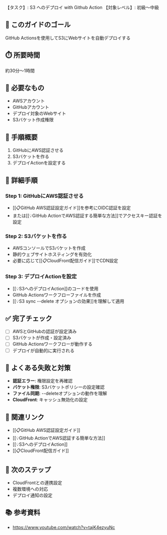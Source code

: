 【タスク】: S3 へのデプロイ with Github Action
【対象レベル】: 初級〜中級

## 🎯 このガイドのゴール
GitHub Actionsを使用してS3にWebサイトを自動デプロイする

## ⏱️ 所要時間
約30分〜1時間

## 🧰 必要なもの
- AWSアカウント
- GitHubアカウント
- デプロイ対象のWebサイト
- S3バケット作成権限

## 📝 手順概要
1. GitHubにAWS認証させる
2. S3バケットを作る
3. デプロイActionを設定する

## 🔧 詳細手順

### Step 1: GitHubにAWS認証させる
- [[📋GitHub AWS認証設定ガイド]]を参考にOIDC認証を設定
- または[[💡GitHub ActionでAWS認証する簡単な方法]]でアクセスキー認証を設定

### Step 2: S3バケットを作る
- AWSコンソールでS3バケットを作成
- 静的ウェブサイトホスティングを有効化
- 必要に応じて[[📋CloudFront配信ガイド]]でCDN設定

### Step 3: デプロイActionを設定
- [[💡S3へのデプロイAction]]のコードを使用
- GitHub Actionsワークフローファイルを作成
- [[💡S3 sync --delete オプションの効果]]を理解して適用

## ✅ 完了チェック
- [ ] AWSとGitHubの認証が設定済み
- [ ] S3バケットが作成・設定済み
- [ ] GitHub Actionsワークフローが動作する
- [ ] デプロイが自動的に実行される

## 🚨 よくある失敗と対策
- **認証エラー**: 権限設定を再確認
- **バケット権限**: S3バケットポリシーの設定確認
- **ファイル同期**: --deleteオプションの動作を理解
- **CloudFront**: キャッシュ無効化の設定

## 🔄 関連リンク
- [[📋GitHub AWS認証設定ガイド]]
- [[💡GitHub ActionでAWS認証する簡単な方法]]
- [[💡S3へのデプロイAction]]
- [[📋CloudFront配信ガイド]]

## 🚀 次のステップ
- CloudFrontとの連携設定
- 複数環境への対応
- デプロイ通知の設定

## 📚 参考資料
- https://www.youtube.com/watch?v=tajK4ezyuNc